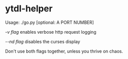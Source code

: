 # ytdl-helper

Usage: ./go.py [optional: A PORT NUMBER]

*-v flag* enables verbose http request logging

*--nd flag* disables the curses display

Don't use both flags together, unless you thrive on chaos.